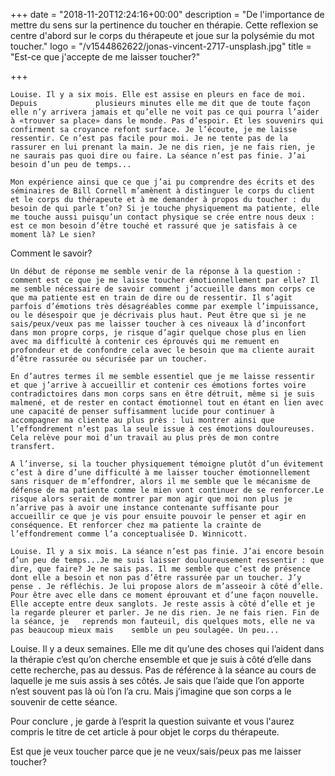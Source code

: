 +++
date = "2018-11-20T12:24:16+00:00"
description = "De l'importance de mettre du sens sur la pertinence du toucher en thérapie. Cette reflexion se centre d'abord sur le corps du thérapeute et joue sur la polysémie du mot toucher."
logo = "/v1544862622/jonas-vincent-2717-unsplash.jpg"
title = "Est-ce que j'accepte de me laisser toucher?"

+++

	Louise. Il y a six mois. Elle est assise en pleurs en face de moi. Depuis             plusieurs minutes elle me dit que de toute façon elle n’y arrivera jamais et qu’elle ne voit pas ce qui pourra l’aider à «trouver sa place» dans le monde. Pas d’espoir. Et les souvenirs qui confirment sa croyance refont surface. Je l’écoute, je me laisse ressentir. Ce n’est pas facile pour moi. Je ne tente pas de la rassurer en lui prenant la main. Je ne dis rien, je ne fais rien, je ne saurais pas quoi dire ou faire. La séance n’est pas finie. J’ai besoin d’un peu de temps...

	Mon expérience ainsi que ce que j’ai pu comprendre des écrits et des séminaires de Bill Cornell m’amènent à distinguer le corps du client et le corps du thérapeute et à me demander à propos du toucher : du besoin de qui parle t’on? Si je touche physiquement ma patiente, elle me touche aussi puisqu’un contact physique se crée entre nous deux : est ce mon besoin d’être touché et rassuré que je satisfais à ce moment là? Le sien?

Comment le savoir?

	Un début de réponse me semble venir de la réponse à la question : comment est ce que je me laisse toucher émotionnellement par elle? Il me semble nécessaire de savoir comment j’accueille dans mon corps ce que ma patiente est en train de dire ou de ressentir. Il s’agit parfois d’émotions très désagréables comme par exemple l’impuissance, ou le désespoir que je décrivais plus haut. Peut être que si je ne sais/peux/veux pas me laisser toucher à ces niveaux là d’inconfort dans mon propre corps, je risque d’agir quelque chose plus en lien avec ma difficulté à contenir ces éprouvés qui me remuent en profondeur et de confondre cela avec le besoin que ma cliente aurait d’être rassurée ou sécurisée par un toucher. 

	En d’autres termes il me semble essentiel que je me laisse ressentir et que j’arrive à accueillir et contenir ces émotions fortes voire contradictoires dans mon corps sans en être détruit, même si je suis malmené, et de rester en contact émotionnel tout en étant en lien avec une capacité de penser suffisamment lucide pour continuer à accompagner ma cliente au plus près : lui montrer ainsi que l’effondrement n’est pas la seule issue à ces émotions douloureuses. Cela relève pour moi d’un travail au plus près de mon contre transfert.

	A l’inverse, si la toucher physiquement témoigne plutôt d’un évitement c’est à dire d’une difficulté à me laisser toucher émotionnellement sans risquer de m’effondrer, alors il me semble que le mécanisme de défense de ma patiente comme le mien vont continuer de se renforcer.Le risque alors serait de montrer par mon agir que moi non plus je n’arrive pas à avoir une instance contenante suffisante pour accueillir ce que je vis pour ensuite pouvoir le penser et agir en conséquence. Et renforcer chez ma patiente la crainte de l’effondrement comme l’a conceptualisée D. Winnicott.

	Louise. Il y a six mois. La séance n’est pas finie. J’ai encore besoin d’un peu de temps...Je me suis laisser douloureusement ressentir : que dire, que faire? Je ne sais pas. Il me semble que c’est de présence dont elle a besoin et non pas d’être rassurée par un toucher. J’y pense . Je réfléchis. Je lui propose alors de m’asseoir à côté d’elle. Pour être avec elle dans ce moment éprouvant et d’une façon nouvelle. Elle accepte entre deux sanglots. Je reste assis à côté d’elle et je la regarde pleurer et parler. Je ne dis rien. Je ne fais rien. Fin de la séance, je 	reprends mon fauteuil, dis quelques mots, elle ne va pas beaucoup mieux mais 	semble un peu soulagée. Un peu...

Louise. Il y a deux semaines. Elle me dit qu’une des choses qui l’aident dans la thérapie c’est qu’on cherche ensemble et que je suis à côté d’elle dans cette recherche, pas au dessus. Pas de référence à la séance au cours de laquelle je me suis assis à ses côtés. Je sais que l’aide que l’on apporte n’est souvent pas là où l’on l’a cru. Mais j’imagine que son corps a le souvenir de cette séance.

Pour conclure , je garde à l’esprit la question suivante et vous l'aurez compris le titre de cet article à pour objet le corps du thérapeute.

Est que je veux toucher parce que je ne veux/sais/peux pas me laisser toucher?